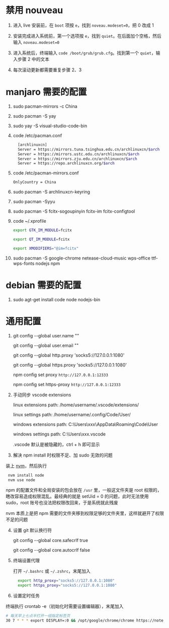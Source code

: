 # 禁用 nouveau

1. 进入 live 安装前，在 `boot` 项按 `e`，找到 `noveau.modeset=0`，把 0 改成 1

2. 安装完成进入系统前，第一个选项按 `e`，找到 `quiet`。在后面加个空格，然后输入 `noveau.modeset=0`

3. 进入系统后，终端输入 `code /boot/grub/grub.cfg`。找到第一个 `quiet`，输入步骤 2 中的文本

4. 每次滚动更新都需要重复步骤 2、3

# manjaro 需要的配置

1.  sudo pacman-mirrors -c China

2.  sudo pacman -S yay

3.  sudo yay -S visual-studio-code-bin

4.  code /etc/pacman.conf

    ```bash
      [archlinuxcn]
      Server = https://mirrors.tuna.tsinghua.edu.cn/archlinuxcn/$arch
      Server = https://mirrors.ustc.edu.cn/archlinuxcn/$arch
      Server = https://mirrors.zju.edu.cn/archlinuxcn/$arch
      Server = https://repo.archlinuxcn.org/$arch
    ```

5.  code /etc/pacman-mirrors.conf

    ```bash
    OnlyCountry = China
    ```

6.  sudo pacman -S archlinuxcn-keyring

7.  sudo pacman -Syyu

8.  sudo pacman -S fcitx-sogoupinyin fcitx-im fcitx-configtool

9.  code ~/.xprofile

    ```bash
    export GTK_IM_MODULE=fcitx

    export QT_IM_MODULE=fcitx

    export XMODIFIERS="@im=fcitx"
    ```

10. sudo pacman -S google-chrome netease-cloud-music wps-office ttf-wps-fonts nodejs npm

# debian 需要的配置

1. sudo agt-get install code node nodejs-bin

# 通用配置

1. git config --global user.name ""

   git config --global user.email ""

   git config --global http.proxy 'socks5://127.0.0.1:1080'

   git config --global https.proxy 'socks5://127.0.0.1:1080'

   npm config set proxy `http://127.0.0.1:12333`

   npm config set https-proxy `http://127.0.0.1:12333`

2. 手动同步 vscode extensions

   linux extensions path: /home/username/.vscode/extensions/

   linux settings path: /home/username/.config/Code/User/

   windows extensions path: C:\Users\xxx\AppData\Roaming\Code\User

   windows settings path: C:\Users\xxx\.vscode

   .vscode 默认是被隐藏的，ctrl + h 即可显示

3. 解决 npm install 时权限不足、加 sudo 无效的问题

装上 [nvm](https://github.com/nvm-sh/nvm#install--update-script)，然后执行

```bash
 nvm install node
 nvm use node
```

npm 的配置文件和全局安装的包会放在 `/usr` 里，一般这文件夹是 root 权限的，瞎改容易造成权限混乱。最经典的就是 setUid = 0 的问题，此时无法使用 sudo，root 账号也没法把权限改回来，于是系统就此残废

nvm 本质上是把 npm 需要的文件夹移到权限足够的文件夹里，这样就避开了权限不足的问题

4. 设置 git 默认换行符

   git config --global core.safecrlf true

   git config --global core.autocrlf false

5. 终端设置代理

   打开 `~/.bashrc` 或 `~/.zshrc`，末尾加入

   ```bash
     export http_proxy="socks5://127.0.0.1:1080"
     export https_proxy="socks5://127.0.0.1:1080"
   ```

6. 设置定时任务

终端执行 crontab -e（初始化时需要设置编辑器），末尾加入

```bash
# 每天早上七点半打开一组指定标签页
30 7 * * * export DISPLAY=:0 && /opt/google/chrome/chrome https://note.youdao.com/web/#/file/recent https://www.pixiv.net/ranking.php?mode=male_r18 https://tophub.fun/main/home/hot
```
